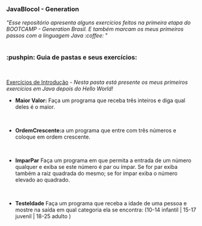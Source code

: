 # <h3>JavaBlocoI - Generation</h3>
<p><i>"Esse repositório apresenta alguns exercícios feitos na primeira etapa do BOOTCAMP - Generation Brasil.
E também marcam os meus primeiros passos com a linguagem Java :coffee:</i> "<p>
  
#

<h3>:pushpin:	 Guia de pastas e seus exercícios:	</h3>
  <br>

  <a href="https://github.com/vitoriarodris26/JavaBlocoI/tree/main/ExerciciosIntroducao">Exercícios de Introdução</a> 
  <i>- Nesta pasta está presente os meus primeiros exercícios em Java depois do Hello World!</i>

  
  
  
  - <b>Maior Valor:</b> Faça um programa que receba três inteiros e diga qual deles é o maior. 
  <br>
  
  - <b>OrdemCrescente:</b>a um programa que entre com três números e coloque em ordem crescente.
  <br>
  
  
  -  <b>ImparPar</b> Faça um programa em que permita a entrada de um número qualquer e exiba se este
número é par ou ímpar. Se for par exiba também a raiz quadrada do mesmo; se for
ímpar exiba o número elevado ao quadrado.                   
<br>


 -  <b>TesteIdade</b> Faça um programa que receba a idade de uma pessoa e mostre na saída em qual
categoria ela se encontra: (10-14 infantil |  15-17 juvenil  |  18-25 adulto   )                 
<br>

    
 
  
  
